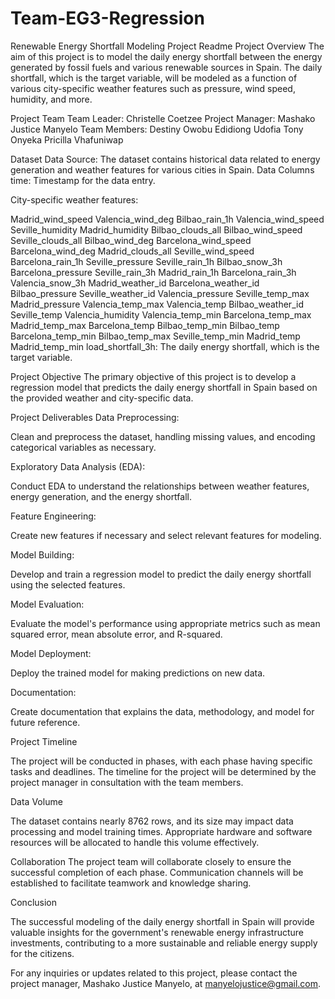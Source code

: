 # Team-EG3-Regression
Renewable Energy Shortfall Modeling Project Readme Project Overview The aim of this project is to model the daily energy shortfall between the energy generated by fossil fuels and various renewable sources in Spain. The daily shortfall, which is the target variable, will be modeled as a function of various city-specific weather features such as pressure, wind speed, humidity, and more.

Project Team Team Leader: Christelle Coetzee Project Manager: Mashako Justice Manyelo Team Members: Destiny Owobu Edidiong Udofia Tony Onyeka Pricilla Vhafuniwap

Dataset Data Source: The dataset contains historical data related to energy generation and weather features for various cities in Spain. Data Columns time: Timestamp for the data entry.

City-specific weather features:

Madrid_wind_speed Valencia_wind_deg Bilbao_rain_1h Valencia_wind_speed Seville_humidity Madrid_humidity Bilbao_clouds_all Bilbao_wind_speed Seville_clouds_all Bilbao_wind_deg Barcelona_wind_speed Barcelona_wind_deg Madrid_clouds_all Seville_wind_speed Barcelona_rain_1h Seville_pressure Seville_rain_1h Bilbao_snow_3h Barcelona_pressure Seville_rain_3h Madrid_rain_1h Barcelona_rain_3h Valencia_snow_3h Madrid_weather_id Barcelona_weather_id Bilbao_pressure Seville_weather_id Valencia_pressure Seville_temp_max Madrid_pressure Valencia_temp_max Valencia_temp Bilbao_weather_id Seville_temp Valencia_humidity Valencia_temp_min Barcelona_temp_max Madrid_temp_max Barcelona_temp Bilbao_temp_min Bilbao_temp Barcelona_temp_min Bilbao_temp_max Seville_temp_min Madrid_temp Madrid_temp_min load_shortfall_3h: The daily energy shortfall, which is the target variable.

Project Objective The primary objective of this project is to develop a regression model that predicts the daily energy shortfall in Spain based on the provided weather and city-specific data.

Project Deliverables Data Preprocessing:

Clean and preprocess the dataset, handling missing values, and encoding categorical variables as necessary.

Exploratory Data Analysis (EDA):

Conduct EDA to understand the relationships between weather features, energy generation, and the energy shortfall.

Feature Engineering:

Create new features if necessary and select relevant features for modeling.

Model Building:

Develop and train a regression model to predict the daily energy shortfall using the selected features.

Model Evaluation:

Evaluate the model's performance using appropriate metrics such as mean squared error, mean absolute error, and R-squared.

Model Deployment:

Deploy the trained model for making predictions on new data.

Documentation:

Create documentation that explains the data, methodology, and model for future reference.

Project Timeline

The project will be conducted in phases, with each phase having specific tasks and deadlines. The timeline for the project will be determined by the project manager in consultation with the team members.

Data Volume

The dataset contains nearly 8762 rows, and its size may impact data processing and model training times. Appropriate hardware and software resources will be allocated to handle this volume effectively.

Collaboration The project team will collaborate closely to ensure the successful completion of each phase. Communication channels will be established to facilitate teamwork and knowledge sharing.

Conclusion

The successful modeling of the daily energy shortfall in Spain will provide valuable insights for the government's renewable energy infrastructure investments, contributing to a more sustainable and reliable energy supply for the citizens.

For any inquiries or updates related to this project, please contact the project manager, Mashako Justice Manyelo, at manyelojustice@gmail.com.
